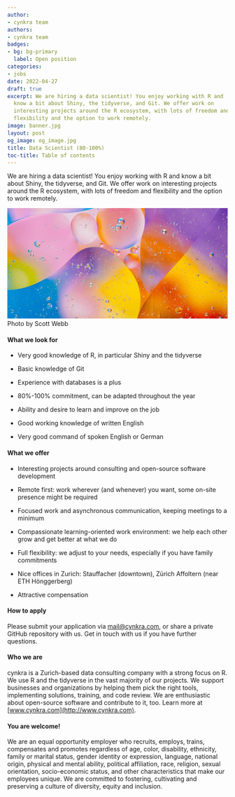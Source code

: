 ```yaml
---
author:
- cynkra team
authors:
- cynkra team
badges:
- bg: bg-primary
  label: Open position
categories:
- jobs
date: 2022-04-27
draft: true
excerpt: We are hiring a data scientist! You enjoy working with R and
  know a bit about Shiny, the tidyverse, and Git. We offer work on
  interesting projects around the R ecosystem, with lots of freedom and
  flexibility and the option to work remotely.
image: banner.jpg
layout: post
og_image: og_image.jpg
title: Data Scientist (80-100%)
toc-title: Table of contents
---
```


We are hiring a data scientist! You enjoy working with R and know a bit
about Shiny, the tidyverse, and Git. We offer work on interesting
projects around the R ecosystem, with lots of freedom and flexibility
and the option to work remotely.

![Illustration](banner.jpg)
Photo by Scott Webb
<!--
convert scott-webb-208072-unsplash.jpg -resize 600x -gravity center -extent 300x300 -quality 80 senior-data-scientist.jpg
 -->
<!-- <figure>
<img alt="Illustration" src="../user/img/about/zurich.jpg" style=" width: 100%; height: auto">
  Photo by Samuel Zeller

 -->

#### What we look for

-   Very good knowledge of R, in particular Shiny and the tidyverse

-   Basic knowledge of Git

-   Experience with databases is a plus

-   80%-100% commitment, can be adapted throughout the year

-   Ability and desire to learn and improve on the job

-   Good working knowledge of written English

-   Very good command of spoken English or German

#### What we offer

-   Interesting projects around consulting and open-source software
    development

-   Remote first: work wherever (and whenever) you want, some on-site
    presence might be required

-   Focused work and asynchronous communication, keeping meetings to a
    minimum

-   Compassionate learning-oriented work environment: we help each other
    grow and get better at what we do

-   Full flexibility: we adjust to your needs, especially if you have
    family commitments

-   Nice offices in Zurich: Stauffacher (downtown), Zürich Affoltern
    (near ETH Hönggerberg)

-   Attractive compensation

#### How to apply

Please submit your application via <mail@cynkra.com>, or share a private
GitHub repository with us. Get in touch with us if you have further
questions.

#### Who we are

cynkra is a Zurich-based data consulting company with a strong focus on
R. We use R and the tidyverse in the vast majority of our projects. We
support businesses and organizations by helping them pick the right
tools, implementing solutions, training, and code review. We are
enthusiastic about open-source software and contribute to it, too. Learn
more at [www.cynkra.com](http://www.cynkra.com).

#### You are welcome!

We are an equal opportunity employer who recruits, employs, trains,
compensates and promotes regardless of age, color, disability,
ethnicity, family or marital status, gender identity or expression,
language, national origin, physical and mental ability, political
affiliation, race, religion, sexual orientation, socio-economic status,
and other characteristics that make our employees unique. We are
committed to fostering, cultivating and preserving a culture of
diversity, equity and inclusion.

